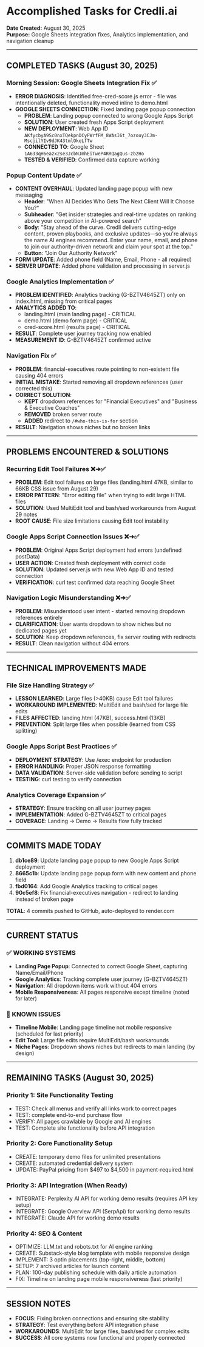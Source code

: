 # Accomplished Tasks for Credli.ai
**Date Created:** August 30, 2025  
**Purpose:** Google Sheets integration fixes, Analytics implementation, and navigation cleanup

---

## COMPLETED TASKS (August 30, 2025)

### Morning Session: Google Sheets Integration Fix ✅
- **ERROR DIAGNOSIS**: Identified free-cred-score.js error - file was intentionally deleted, functionality moved inline to demo.html
- **GOOGLE SHEETS CONNECTION**: Fixed landing page popup connection 
  - **PROBLEM**: Landing popup connected to wrong Google Apps Script
  - **SOLUTION**: User created fresh Apps Script deployment
  - **NEW DEPLOYMENT**: Web App ID `AKfycbyA9Sc0nxTQekpnDCyFWrfFM_8WAsI6t_7ozouy3CJm-MscjilYIv9dJK43tmlOkeLfTw`
  - **CONNECTED TO**: Google Sheet `1A633qH6eazx2se3JcbNJmhEiTweP4RRQagQus-zb2Ho`
  - **TESTED & VERIFIED**: Confirmed data capture working

### Popup Content Update ✅
- **CONTENT OVERHAUL**: Updated landing page popup with new messaging
  - **Header**: "When AI Decides Who Gets The Next Client Will It Choose You?"
  - **Subheader**: "Get insider strategies and real-time updates on ranking above your competition in AI-powered search"
  - **Body**: "Stay ahead of the curve. Credli delivers cutting-edge content, proven playbooks, and exclusive updates—so you're always the name AI engines recommend. Enter your name, email, and phone to join our authority-driven network and claim your spot at the top."
  - **Button**: "Join Our Authority Network"
- **FORM UPDATE**: Added phone field (Name, Email, Phone - all required)
- **SERVER UPDATE**: Added phone validation and processing in server.js

### Google Analytics Implementation ✅
- **PROBLEM IDENTIFIED**: Analytics tracking (G-BZTV4645ZT) only on index.html, missing from critical pages
- **ANALYTICS ADDED TO**:
  - landing.html (main landing page) - CRITICAL
  - demo.html (demo form page) - CRITICAL  
  - cred-score.html (results page) - CRITICAL
- **RESULT**: Complete user journey tracking now enabled
- **MEASUREMENT ID**: G-BZTV4645ZT confirmed active

### Navigation Fix ✅
- **PROBLEM**: financial-executives route pointing to non-existent file causing 404 errors
- **INITIAL MISTAKE**: Started removing all dropdown references (user corrected this)
- **CORRECT SOLUTION**: 
  - **KEPT** dropdown references for "Financial Executives" and "Business & Executive Coaches"
  - **REMOVED** broken server route
  - **ADDED** redirect to `/#who-this-is-for` section
- **RESULT**: Navigation shows niches but no broken links

---

## PROBLEMS ENCOUNTERED & SOLUTIONS

### Recurring Edit Tool Failures ❌➜✅
- **PROBLEM**: Edit tool failures on large files (landing.html 47KB, similar to 66KB CSS issue from August 29)
- **ERROR PATTERN**: "Error editing file" when trying to edit large HTML files
- **SOLUTION**: Used MultiEdit tool and bash/sed workarounds from August 29 notes
- **ROOT CAUSE**: File size limitations causing Edit tool instability

### Google Apps Script Connection Issues ❌➜✅
- **PROBLEM**: Original Apps Script deployment had errors (undefined postData)
- **USER ACTION**: Created fresh deployment with correct code
- **SOLUTION**: Updated server.js with new Web App ID and tested connection
- **VERIFICATION**: curl test confirmed data reaching Google Sheet

### Navigation Logic Misunderstanding ❌➜✅
- **PROBLEM**: Misunderstood user intent - started removing dropdown references entirely
- **CLARIFICATION**: User wants dropdown to show niches but no dedicated pages yet
- **SOLUTION**: Keep dropdown references, fix server routing with redirects
- **RESULT**: Clean navigation without 404 errors

---

## TECHNICAL IMPROVEMENTS MADE

### File Size Handling Strategy ✅
- **LESSON LEARNED**: Large files (>40KB) cause Edit tool failures
- **WORKAROUND IMPLEMENTED**: MultiEdit and bash/sed for large file edits
- **FILES AFFECTED**: landing.html (47KB), success.html (13KB)
- **PREVENTION**: Split large files when possible (learned from CSS splitting)

### Google Apps Script Best Practices ✅
- **DEPLOYMENT STRATEGY**: Use /exec endpoint for production
- **ERROR HANDLING**: Proper JSON response formatting
- **DATA VALIDATION**: Server-side validation before sending to script
- **TESTING**: curl testing to verify connection

### Analytics Coverage Expansion ✅
- **STRATEGY**: Ensure tracking on all user journey pages
- **IMPLEMENTATION**: Added G-BZTV4645ZT to critical pages
- **COVERAGE**: Landing → Demo → Results flow fully tracked

---

## COMMITS MADE TODAY

1. **db1ce89**: Update landing page popup to new Google Apps Script deployment
2. **8665c1b**: Update landing page popup form with new content and phone field
3. **fbd0164**: Add Google Analytics tracking to critical pages  
4. **90c5ef8**: Fix financial-executives navigation - redirect to landing instead of broken page

**TOTAL**: 4 commits pushed to GitHub, auto-deployed to render.com

---

## CURRENT STATUS

### ✅ WORKING SYSTEMS
- **Landing Page Popup**: Connected to correct Google Sheet, capturing Name/Email/Phone
- **Google Analytics**: Tracking complete user journey (G-BZTV4645ZT)
- **Navigation**: All dropdown items work without 404 errors
- **Mobile Responsiveness**: All pages responsive except timeline (noted for later)

### 🔧 KNOWN ISSUES
- **Timeline Mobile**: Landing page timeline not mobile responsive (scheduled for last priority)
- **Edit Tool**: Large file edits require MultiEdit/bash workarounds
- **Niche Pages**: Dropdown shows niches but redirects to main landing (by design)

---

## REMAINING TASKS (August 30, 2025)

### Priority 1: Site Functionality Testing 
- TEST: Check all menus and verify all links work to correct pages
- TEST: complete end-to-end purchase flow
- VERIFY: All pages crawlable by Google and AI engines
- TEST: Complete site functionality before API integration

### Priority 2: Core Functionality Setup
- CREATE: temporary demo files for unlimited presentations
- CREATE: automated credential delivery system
- UPDATE: PayPal pricing from $497 to $4,500 in payment-required.html

### Priority 3: API Integration (When Ready)
- INTEGRATE: Perplexity AI API for working demo results (requires API key setup)
- INTEGRATE: Google Overview API (SerpApi) for working demo results
- INTEGRATE: Claude API for working demo results

### Priority 4: SEO & Content
- OPTIMIZE: LLM.txt and robots.txt for AI engine ranking
- CREATE: Substack-style blog template with mobile responsive design
- IMPLEMENT: 3 optin placements (top-right, middle, bottom)
- SETUP: 7 archived articles for launch content
- PLAN: 100-day publishing schedule with daily article automation
- FIX: Timeline on landing page mobile responsiveness (last priority)

---

## SESSION NOTES
- **FOCUS**: Fixing broken connections and ensuring site stability
- **STRATEGY**: Test everything before API integration phase
- **WORKAROUNDS**: MultiEdit for large files, bash/sed for complex edits
- **SUCCESS**: All core systems now functional and properly connected
